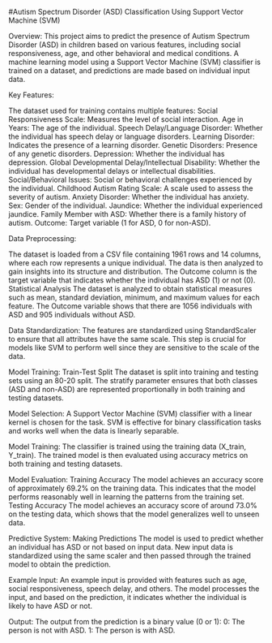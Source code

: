 #Autism Spectrum Disorder (ASD) Classification Using Support Vector Machine (SVM)

Overview:
This project aims to predict the presence of Autism Spectrum Disorder (ASD) in children based on various features, including social responsiveness, age, and other behavioral and medical conditions. A machine learning model using a Support Vector Machine (SVM) classifier is trained on a dataset, and predictions are made based on individual input data.

Key Features:

The dataset used for training contains multiple features:
Social Responsiveness Scale: Measures the level of social interaction.
Age in Years: The age of the individual.
Speech Delay/Language Disorder: Whether the individual has speech delay or language disorders.
Learning Disorder: Indicates the presence of a learning disorder.
Genetic Disorders: Presence of any genetic disorders.
Depression: Whether the individual has depression.
Global Developmental Delay/Intellectual Disability: Whether the individual has developmental delays or intellectual disabilities.
Social/Behavioral Issues: Social or behavioral challenges experienced by the individual.
Childhood Autism Rating Scale: A scale used to assess the severity of autism.
Anxiety Disorder: Whether the individual has anxiety.
Sex: Gender of the individual.
Jaundice: Whether the individual experienced jaundice.
Family Member with ASD: Whether there is a family history of autism.
Outcome: Target variable (1 for ASD, 0 for non-ASD).

Data Preprocessing:

The dataset is loaded from a CSV file containing 1961 rows and 14 columns, where each row represents a unique individual. The data is then analyzed to gain insights into its structure and distribution. The Outcome column is the target variable that indicates whether the individual has ASD (1) or not (0).
Statistical Analysis
The dataset is analyzed to obtain statistical measures such as mean, standard deviation, minimum, and maximum values for each feature.
The Outcome variable shows that there are 1056 individuals with ASD and 905 individuals without ASD.

Data Standardization:
The features are standardized using StandardScaler to ensure that all attributes have the same scale. This step is crucial for models like SVM to perform well since they are sensitive to the scale of the data.

Model Training:
Train-Test Split
The dataset is split into training and testing sets using an 80-20 split. The stratify parameter ensures that both classes (ASD and non-ASD) are represented proportionally in both training and testing datasets.

Model Selection:
A Support Vector Machine (SVM) classifier with a linear kernel is chosen for the task. SVM is effective for binary classification tasks and works well when the data is linearly separable.

Model Training:
The classifier is trained using the training data (X_train, Y_train). The trained model is then evaluated using accuracy metrics on both training and testing datasets.

Model Evaluation:
Training Accuracy
The model achieves an accuracy score of approximately 69.2% on the training data. This indicates that the model performs reasonably well in learning the patterns from the training set.
Testing Accuracy
The model achieves an accuracy score of around 73.0% on the testing data, which shows that the model generalizes well to unseen data.

Predictive System:
Making Predictions
The model is used to predict whether an individual has ASD or not based on input data. New input data is standardized using the same scaler and then passed through the trained model to obtain the prediction.

Example Input:
An example input is provided with features such as age, social responsiveness, speech delay, and others. The model processes the input, and based on the prediction, it indicates whether the individual is likely to have ASD or not.

Output:
The output from the prediction is a binary value (0 or 1):
0: The person is not with ASD.
1: The person is with ASD.
